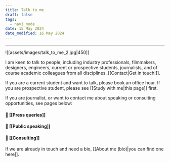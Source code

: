```yaml
---
title: Talk to me
draft: false
tags:
  - navi_node
date: 15 May 2024
date_modified: 16 May 2024
---
```

---

![[assets/images/talk_to_me_2.jpg|450]]

I am keen to talk to people, including industry professionals, filmmakers, designers, engineers, current or prospective students, journalists, and of course academic colleagues from all disciplines. [[Contact|Get in touch!]].

If you are a current student and want to talk, please book an office hour. If you are prospective student, please see [[Study with me|this page]] first.

If you are journalist, or want to contact me about speaking or consulting opportunities, see pages below:
#### 📰 [[Press queries]]
#### 🎤 [[Public speaking]]
#### 💼 [[Consulting]]

If we are already in touch and need a bio,  [[About me (bio)|you can find one here]].